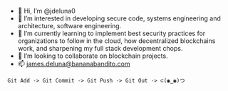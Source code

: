 - 👋 Hi, I’m @jdeluna0
- 👀 I’m interested in developing secure code, systems engineering and architecture, software engineering.
- 🌱 I’m currently learning to implement best security practices for organizations to follow in the cloud, how decentralized blockchains work, and sharpening my full stack development chops.
- 💞️ I’m looking to collaborate on blockchain projects.
- 📫 james.deluna@bananabandito.com

```
Git Add -> Git Commit -> Git Push -> Git Out -> ⊂(◉‿◉)つ
```
